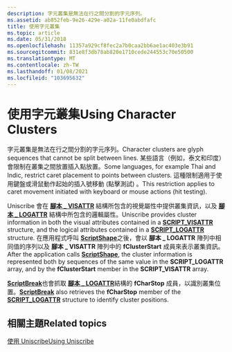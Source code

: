 ```yaml
---
description: 字元叢集是無法在行之間分割的字元序列。
ms.assetid: ab852feb-9e26-429e-a02a-11fe0abdfafc
title: 使用字元叢集
ms.topic: article
ms.date: 05/31/2018
ms.openlocfilehash: 11357a929cf8fec2a7b0caa2bb6ae1ac403e3b91
ms.sourcegitcommit: 831e8f3db78ab820e1710cede244553c70e50500
ms.translationtype: MT
ms.contentlocale: zh-TW
ms.lasthandoff: 01/08/2021
ms.locfileid: "103695632"
---
```

# <a name="using-character-clusters"></a><span data-ttu-id="2882f-103">使用字元叢集</span><span class="sxs-lookup"><span data-stu-id="2882f-103">Using Character Clusters</span></span>

<span data-ttu-id="2882f-104">字元叢集是無法在行之間分割的字元序列。</span><span class="sxs-lookup"><span data-stu-id="2882f-104">Character clusters are glyph sequences that cannot be split between lines.</span></span> <span data-ttu-id="2882f-105">某些語言（例如，泰文和印度）會限制在叢集之間放置插入點放置。</span><span class="sxs-lookup"><span data-stu-id="2882f-105">Some languages, for example Thai and Indic, restrict caret placement to points between clusters.</span></span> <span data-ttu-id="2882f-106">這種限制適用于使用鍵盤或滑鼠動作起始的插入號移動 (點擊測試) 。</span><span class="sxs-lookup"><span data-stu-id="2882f-106">This restriction applies to caret movement initiated with keyboard or mouse actions (hit testing).</span></span>

<span data-ttu-id="2882f-107">Uniscribe 會在 [**腳本 \_ VISATTR**](/windows/win32/api/usp10/ns-usp10-script_visattr) 結構所包含的視覺屬性中提供叢集資訊，以及 [**腳本 \_ LOGATTR**](/windows/win32/api/usp10/ns-usp10-script_logattr) 結構中所包含的邏輯屬性。</span><span class="sxs-lookup"><span data-stu-id="2882f-107">Uniscribe provides cluster information in both the visual attributes contained in a [**SCRIPT\_VISATTR**](/windows/win32/api/usp10/ns-usp10-script_visattr) structure, and the logical attributes contained in a [**SCRIPT\_LOGATTR**](/windows/win32/api/usp10/ns-usp10-script_logattr) structure.</span></span> <span data-ttu-id="2882f-108">在應用程式呼叫 [**ScriptShape**](/windows/desktop/api/Usp10/nf-usp10-scriptshape)之後，會以 **腳本 \_ LOGATTR** 陣列中相同值的序列以及 **腳本 \_ VISATTR** 陣列中的 **fClusterStart** 成員來表示叢集資訊。</span><span class="sxs-lookup"><span data-stu-id="2882f-108">After the application calls [**ScriptShape**](/windows/desktop/api/Usp10/nf-usp10-scriptshape), the cluster information is represented both by sequences of the same value in the **SCRIPT\_LOGATTR** array, and by the **fClusterStart** member in the **SCRIPT\_VISATTR** array.</span></span>

<span data-ttu-id="2882f-109">[**ScriptBreak**](/windows/desktop/api/Usp10/nf-usp10-scriptbreak)也會抓取 [**腳本 \_ LOGATTR**](/windows/win32/api/usp10/ns-usp10-script_logattr)結構的 **fCharStop** 成員，以識別叢集位置。</span><span class="sxs-lookup"><span data-stu-id="2882f-109">[**ScriptBreak**](/windows/desktop/api/Usp10/nf-usp10-scriptbreak) also retrieves the **fCharStop** member of the [**SCRIPT\_LOGATTR**](/windows/win32/api/usp10/ns-usp10-script_logattr) structure to identify cluster positions.</span></span>

## <a name="related-topics"></a><span data-ttu-id="2882f-110">相關主題</span><span class="sxs-lookup"><span data-stu-id="2882f-110">Related topics</span></span>

<dl> <dt>

[<span data-ttu-id="2882f-111">使用 Uniscribe</span><span class="sxs-lookup"><span data-stu-id="2882f-111">Using Uniscribe</span></span>](using-uniscribe.md)
</dt> </dl>

 

 



